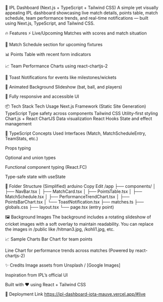 🏏 IPL Dashboard (Next.js + TypeScript + Tailwind CSS)
A simple yet visually appealing IPL dashboard showcasing live match details, points table, match schedule, team performance trends, and real-time notifications — built using Next.js, TypeScript, and Tailwind CSS.

<!-- Replace with your actual screenshot path if available -->

🔥 Features
⚡ Live/Upcoming Matches with scores and match situation

📅 Match Schedule section for upcoming fixtures

📊 Points Table with recent form indicators

📈 Team Performance Charts using react-chartjs-2

🔔 Toast Notifications for events like milestones/wickets

🎨 Animated Background Slideshow (bat, ball, and players)

💨 Fully responsive and accessible UI

📦 Tech Stack
Tech	Usage
Next.js	Framework (Static Site Generation)
TypeScript	Type safety across components
Tailwind CSS	Utility-first styling
Chart.js + React ChartJS	Data visualization
React Hooks	State and effect management

🧠 TypeScript Concepts Used
Interfaces (Match, MatchScheduleEntry, TeamStats, etc.)

Props typing

Optional and union types

Functional component typing (React.FC)

Type-safe state with useState

📁 Folder Structure (Simplified)
arduino
Copy
Edit
/app
  ├── components/
  │   ├── NavBar.tsx
  │   ├── MatchCard.tsx
  │   ├── PointsTable.tsx
  │   ├── MatchSchedule.tsx
  │   ├── PerformanceTrendChart.tsx
  │   ├── PointsBarChart.tsx
  │   └── ToastNotification.tsx
  ├── matches.ts
  ├── globals.css
  ├── layout.tsx
  └── page.tsx (entry point)

🖼️ Background Images
The background includes a rotating slideshow of cricket images with a soft overlay to maintain readability. You can replace the images in /public like /hitman3.jpg, /kohli1.jpg, etc.

📈 Sample Charts
Bar Chart for team points

Line Chart for performance trends across matches
(Powered by react-chartjs-2)

✨ Credits
Image assets from Unsplash / [Google Images]

Inspiration from IPL’s official UI

Built with ❤️ using React + Tailwind CSS

🧪 Deployment Link
https://ipl-dashboard-iota-mauve.vercel.app/#live
